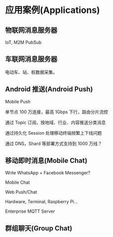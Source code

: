 # 应用案例(Applications)

## 物联网消息服务器

IoT, M2M PubSub

## 车联网消息服务器

电动车、站、桩数据采集。

## Android 推送(Android Push)

Mobile Push

单节点 100 万连接，最高 1Gbps 下行，路由分片流控

通过 Topic 订阅，按地域、行业、内容推送分类消息

通过持久化 Session 处理移动终端频繁上下线问题

通过 DNS，Shard 等部署方式支持到 1000 万线？

## 移动即时消息(Mobile Chat)

Write WhatsApp + Facebook Messenger?

Mobile Chat

Web Push/Chat

Hardware, Terminal, Raspberry Pi…

Enterprise MQTT Server

## 群组聊天(Group Chat)
